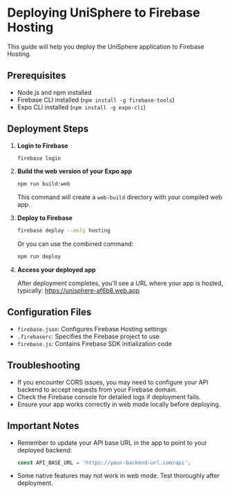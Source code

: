 # Deploying UniSphere to Firebase Hosting

This guide will help you deploy the UniSphere application to Firebase Hosting.

## Prerequisites

- Node.js and npm installed
- Firebase CLI installed (`npm install -g firebase-tools`)
- Expo CLI installed (`npm install -g expo-cli`)

## Deployment Steps

1. **Login to Firebase**

   ```bash
   firebase login
   ```

2. **Build the web version of your Expo app**

   ```bash
   npm run build:web
   ```

   This command will create a `web-build` directory with your compiled web app.

3. **Deploy to Firebase**

   ```bash
   firebase deploy --only hosting
   ```
   
   Or you can use the combined command:
   
   ```bash
   npm run deploy
   ```

4. **Access your deployed app**

   After deployment completes, you'll see a URL where your app is hosted, typically:
   https://unisphere-af6b8.web.app

## Configuration Files

- `firebase.json`: Configures Firebase Hosting settings
- `.firebaserc`: Specifies the Firebase project to use
- `firebase.js`: Contains Firebase SDK initialization code

## Troubleshooting

- If you encounter CORS issues, you may need to configure your API backend to accept requests from your Firebase domain.
- Check the Firebase console for detailed logs if deployment fails.
- Ensure your app works correctly in web mode locally before deploying.

## Important Notes

- Remember to update your API base URL in the app to point to your deployed backend:
  ```javascript
  const API_BASE_URL = 'https://your-backend-url.com/api';
  ```
- Some native features may not work in web mode. Test thoroughly after deployment. 